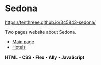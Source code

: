 # Sedona

https://tenthreee.github.io/345843-sedona/

Two pages website about Sedona.
- [Main page](https://tenthreee.github.io/345843-sedona/)
- [Hotels](https://tenthreee.github.io/345843-sedona/hotels.html)

**HTML・CSS・Flex・Ally・JavaScript**
